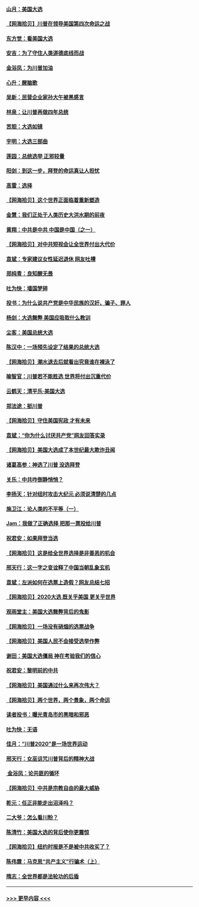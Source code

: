 #### [山月：美国大选](../pages/nsc993/n12552446.md?t=11161651) 
#### [【网海拾贝】川普在领导美国第四次命运之战](../pages/nsc993/n12551973.md?t=11161651) 
#### [东方觉：看美国大选](../pages/nsc993/n12551647.md?t=11161651) 
#### [安吉：为了守住人类道德底线而战](../pages/nsc993/n12551111.md?t=11161651) 
#### [金浴凤：为川普加油](../pages/nsc993/n12551085.md?t=11161651) 
#### [心升：醒脑歌](../pages/nsc993/n12550984.md?t=11161651) 
#### [吴新：民营企业家孙大午被黑感言](../pages/nsc993/n12550656.md?t=11161651) 
#### [林泉：让川普再做四年总统](../pages/nsc993/n12550640.md?t=11161651) 
#### [苦胆：大选如镜](../pages/nsc993/n12550630.md?t=11161651) 
#### [宇明：大选三部曲](../pages/nsc993/n12550603.md?t=11161651) 
#### [莲园：总统选举 正邪较量](../pages/nsc993/n12550594.md?t=11161651) 
#### [阳剑：到这一步，拜登的命运真让人担忧](../pages/nsc993/n12549093.md?t=11161651) 
#### [高雷：选择](../pages/nsc993/n12549087.md?t=11161651) 
#### [【网海拾贝】这个世界正面临着重新塑造](../pages/nsc993/n12548326.md?t=11161651) 
#### [金慧：我们正处于人类历史大洪水期的前夜](../pages/nsc993/n12547914.md?t=11161651) 
#### [黄翔：中共是中共 中国是中国（之一）](../pages/nsc993/n12547576.md?t=11161651) 
#### [【网海拾贝】对中共短视会让全世界付出大代价](../pages/nsc993/n12546043.md?t=11161651) 
#### [袁斌：专家建议女性延迟退休 网友吐槽](../pages/nsc993/n12545424.md?t=11161651) 
#### [郑纯青：良知醒无畏](../pages/nsc993/n12545394.md?t=11161651) 
#### [吐为快：墙国梦碎](../pages/nsc993/n12545309.md?t=11161651) 
#### [投书：为什么说共产党是中华民族的汉奸、骗子、罪人](../pages/nsc993/n12545089.md?t=11161651) 
#### [杨剑：大选舞弊 美国应吸取什么教训](../pages/nsc993/n12543937.md?t=11161651) 
#### [尘客：美国总统大选](../pages/nsc993/n12543828.md?t=11161651) 
#### [陈汉中：一场预先设定了结果的总统大选](../pages/nsc993/n12543564.md?t=11161651) 
#### [【网海拾贝】潮水退去后就看出究竟谁在裸泳了](../pages/nsc993/n12543321.md?t=11161651) 
#### [喻智官：川普若不能胜选 世界将付出沉重代价](../pages/nsc993/n12541352.md?t=11161651) 
#### [云鹤天：清平乐‧美国大选](../pages/nsc993/n12540916.md?t=11161651) 
#### [郑法途：挺川普](../pages/nsc993/n12540898.md?t=11161651) 
#### [【网海拾贝】守住美国宪政 才有未来](../pages/nsc993/n12540423.md?t=11161651) 
#### [袁斌：“你为什么讨厌共产党”网友回答实录](../pages/nsc993/n12540208.md?t=11161651) 
#### [【网海拾贝】美国大选成了本世纪最大欺诈丑闻](../pages/nsc993/n12538029.md?t=11161651) 
#### [诸葛高参：神选了川普 没选拜登](../pages/nsc993/n12537664.md?t=11161651) 
#### [关乐：中共咋倒静悄悄？](../pages/nsc993/n12537615.md?t=11161651) 
#### [李扬天：针对纽时攻击大纪元 必须说清楚的几点](../pages/nsc993/n12536001.md?t=11161651) 
#### [施卫江：论人类的不平等（一）](../pages/nsc993/n12535700.md?t=11161651) 
#### [Jam：我做了正确选择 把那一票投给川普](../pages/nsc993/n12535743.md?t=11161651) 
#### [祝君安：如果拜登当选](../pages/nsc993/n12535726.md?t=11161651) 
#### [【网海拾贝】这是给全世界选择是非善恶的机会](../pages/nsc993/n12535061.md?t=11161651) 
#### [邢天行：这一字之变诠释了中国当朝乱象玄机](../pages/nsc993/n12533446.md?t=11161651) 
#### [袁斌：左派如何在选票上造假？网友总结七招](../pages/nsc993/n12533180.md?t=11161651) 
#### [【网海拾贝】2020大选 既关乎美国 更关乎世界](../pages/nsc993/n12533161.md?t=11161651) 
#### [观雨堂主：美国大选舞弊背后的鬼影](../pages/nsc993/n12533153.md?t=11161651) 
#### [【网海拾贝】一场没有硝烟的选票战争](../pages/nsc993/n12531883.md?t=11161651) 
#### [【网海拾贝】美国人民不会接受选举作弊](../pages/nsc993/n12528850.md?t=11161651) 
#### [谢田：美国大选僵局 神在考验我们的信心](../pages/nsc993/n12527932.md?t=11161651) 
#### [祝君安：黎明前的中共](../pages/nsc993/n12524071.md?t=11161651) 
#### [【网海拾贝】美国通过什么来再次伟大？](../pages/nsc993/n12523844.md?t=11161651) 
#### [【网海拾贝】两个世界，两个景象，两个命运](../pages/nsc993/n12521419.md?t=11161651) 
#### [读者投书：曝光青岛市的黑暗和邪恶](../pages/nsc993/n12520988.md?t=11161651) 
#### [吐为快：无语](../pages/nsc993/n12518588.md?t=11161651) 
#### [佳月：“川普2020”是一场世界运动](../pages/nsc993/n12518581.md?t=11161651) 
#### [邢天行：女巫诅咒川普背后的精神大战](../pages/nsc993/n12517257.md?t=11161651) 
#### [ 金浴凤：论共匪的循环](../pages/nsc993/n12517133.md?t=11161651) 
#### [【网海拾贝】中共是宗教自由的最大威胁](../pages/nsc993/n12516879.md?t=11161651) 
#### [乾元：任正非能走出沼泽吗？](../pages/nsc993/n12515831.md?t=11161651) 
#### [二大爷：怎么看川粉？](../pages/nsc993/n12515820.md?t=11161651) 
#### [陈清竹：美国大选的背后使你更震惊](../pages/nsc993/n12515589.md?t=11161651) 
#### [【网海拾贝】纽约时报是不是被中共收买了？](../pages/nsc993/n12515122.md?t=11161651) 
#### [陈伟霆：马克思“共产主义”行骗术（上）](../pages/nsc993/n12510217.md?t=11161651) 
#### [隋志：全世界都是法轮功的后盾](../pages/nsc993/n12510636.md?t=11161651) 

----
#### [ >>> 更早内容 <<< ](../indexes/nsc993-earlier.md)
